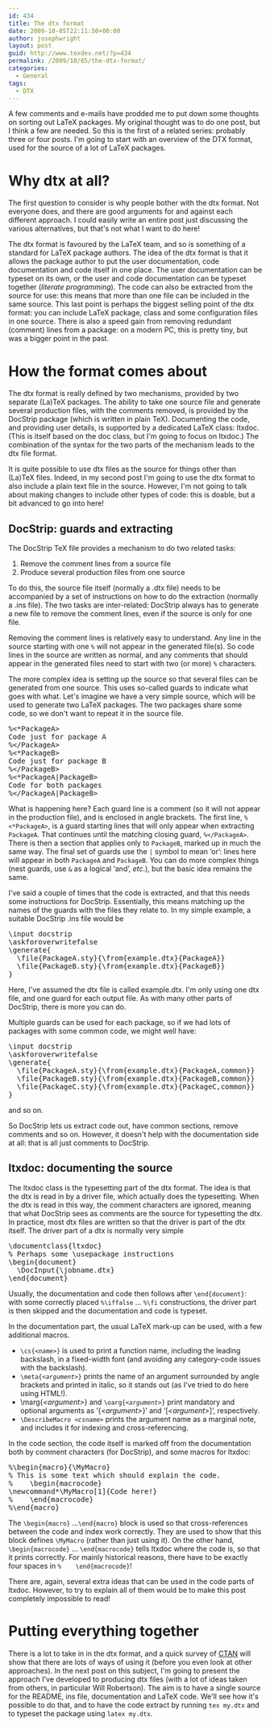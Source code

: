 ```yaml
---
id: 434
title: The dtx format
date: 2009-10-05T22:11:50+00:00
author: josephwright
layout: post
guid: http://www.texdev.net/?p=434
permalink: /2009/10/05/the-dtx-format/
categories:
  - General
tags:
  - DTX
---
```

A few comments and e-mails have prodded me to put down some thoughts on sorting out LaTeX packages. My original thought was to do one post, but I think a few are needed. So this is the first of a related series: probably three or four posts. I'm going to start with an overview of the DTX format, used for the source of a lot of LaTeX packages.
<h1>Why dtx at all?</h1>
The first question to consider is why people bother with the dtx format. Not everyone does, and there are good arguments for and against each different approach. I could easily write an entire post just discussing the various alternatives, but that's not what I want to do here!

The dtx format is favoured by the LaTeX team, and so is something of a standard for LaTeX package authors. The idea of the dtx format is that it allows the package author to put the user documentation, code documentation and code itself in one place.  The user documentation can be typeset on its own, or the user and code documentation can be typeset together (<em>literate programming</em>). The code can also be extracted from the source for use: this means that more than one file can be included in the same source. This last point is perhaps the biggest selling point of the dtx format: you can include LaTeX package, class and some configuration files in one source. There is also a speed gain from removing redundant (comment) lines from a package: on a modern PC, this is pretty tiny, but was a bigger point in the past.
<h1>How the format comes about</h1>
The dtx format is really defined by two mechanisms, provided by two separate (La)TeX packages. The ability to take one source file and generate several production files, with the comments removed, is provided by the DocStrip package (which is written in plain TeX). Documenting the code, and providing user details, is supported by a dedicated LaTeX class: ltxdoc. (This is itself based on the doc class, but I'm going to focus on ltxdoc.) The combination of the syntax for the two parts of the mechanism leads to the dtx file format.

It is quite possible to use dtx files as the source for things other than (La)TeX files. Indeed, in my second post I'm going to use the dtx format to also include a plain text file in the source. However, I'm not going to talk about making changes to include other types of code: this is doable, but a bit advanced to go into here!
<h2>DocStrip: guards and extracting</h2>
The DocStrip TeX file provides a mechanism to do two related tasks:
<ol>
	<li>Remove the comment lines from a source file</li>
	<li>Produce several production files from one source</li>
</ol>
To do this, the source file itself (normally a .dtx file) needs to be accompanied by a set of instructions on how to do the extraction (normally a .ins file). The two tasks are inter-related: DocStrip always has to generate a new file to remove the comment lines, even if the source is only for one file.

Removing the comment lines is relatively easy to understand. Any line in the source starting with one <code>%</code> will not appear in the generated file(s). So code lines in the source are written as normal, and any comments that should appear in the generated files need to start with two (or more) <code>%</code> characters.

The more complex idea is setting up the source so that several files can be generated from one source. This uses so-called guards to indicate what goes with what. Let's imagine we have a very simple source, which will be used to generate two LaTeX packages. The two packages share some code, so we don't want to repeat it in the source file.
<pre>%&lt;*PackageA&gt;
Code just for package A
%&lt;/PackageA&gt;
%&lt;*PackageB&gt;
Code just for package B
%&lt;/PackageB&gt;
%&lt;*PackageA|PackageB&gt;
Code for both packages
%&lt;/PackageA|PackageB&gt;</pre>
What is happening here? Each guard line is a comment (so it will not appear in the production file), and is enclosed in angle brackets. The first line, <code>%&lt;*PackageA&gt;</code>, is a guard starting lines that will only appear when extracting <code>PackageA</code>. That continues until the matching closing guard, <code>%&lt;/PackageA&gt;</code>. There is then a section that applies only to <code>PackageB</code>, marked up in much the same way. The final set of guards use the <code>|</code> symbol to mean ‘or’: lines here will appear in both <code>PackageA</code> and <code>PackageB</code>. You can do more complex things (nest guards, use <code>&amp;</code> as a logical ‘and’, <em>etc</em>.), but the basic idea remains the same.

I've said a couple of times that the code is extracted, and that this needs some instructions for DocStrip. Essentially, this means matching up the names of the guards with the files they relate to. In my simple example, a suitable DocStrip .ins file would be
<pre>\input docstrip
\askforoverwritefalse
\generate{
  \file{PackageA.sty}{\from{example.dtx}{PackageA}}
  \file{PackageB.sty}{\from{example.dtx}{PackageB}}
}</pre>
Here, I've assumed the dtx file is called example.dtx. I'm only using one dtx file, and one guard for each output file. As with many other parts of DocStrip, there is more you can do.

Multiple guards can be used for each package, so if we had lots of packages with some common code, we might well have:
<pre>\input docstrip
\askforoverwritefalse
\generate{
  \file{PackageA.sty}{\from{example.dtx}{PackageA,common}}
  \file{PackageB.sty}{\from{example.dtx}{PackageB,common}}
  \file{PackageC.sty}{\from{example.dtx}{PackageC,common}}
}</pre>
and so on.

So DocStrip lets us extract code out, have common sections, remove comments and so on. However, it doesn't help with the documentation side at all: that is all just comments to DocStrip.
<h2>ltxdoc: documenting the source</h2>
The ltxdoc class is the typesetting part of the dtx format. The idea is that the dtx is read in by a driver file, which actually does the typesetting. When the dtx is read in this way, the comment characters are ignored, meaning that what DocStrip sees as comments are the source for typesetting the dtx. In practice, most dtx files are written so that the driver is part of the dtx itself. The driver part of a dtx is normally very simple
<pre>\documentclass{ltxdoc}
% Perhaps some \usepackage instructions
\begin{document}
  \DocInput{\jobname.dtx}
\end{document}</pre>
Usually, the documentation and code then follows after <code>\end{document}</code>: with some correctly placed <code>%\iffalse</code> … <code>%\fi</code> constructions, the driver part is then skipped and the documentation and code is typeset.

In the documentation part, the usual LaTeX mark-up can be used, with a few additional macros.
<ul>
	<li><code>\cs{<em>&lt;name&gt;</em>}</code> is used to print a function name, including the leading backslash, in a fixed-width font (and avoiding any category-code issues with the backslash).</li>
	<li><code>\meta{<em>&lt;argument&gt;</em>}</code> prints the name of an argument surrounded by angle brackets and printed in italic, so it stands out (as I've tried to do here using HTML!).</li>
	<li>\marg{<em>&lt;argument&gt;</em>} and <code>\oarg{<em>&lt;argument&gt;</em>}</code> print mandatory and optional arguments as ‘{<em>&lt;argument&gt;</em>}’ and ‘[<em>&lt;argument&gt;</em>]’, respectively.</li>
	<li><code>\DescribeMacro <em>&lt;csname&gt;</em></code> prints the argument name as a marginal note, and includes it for indexing and cross-referencing.</li>
</ul>
In the code section, the code itself is marked off from the documentation both by comment characters (for DocStrip), and some macros for ltxdoc:
<pre>%\begin{macro}{\MyMacro}
% This is some text which should explain the code.
%    \begin{macrocode}
\newcommand*\MyMacro[1]{Code here!}
%    \end{macrocode}
%\end{macro}</pre>
The <code>\begin{macro}</code> …<code>\end{macro}</code> block is used so that cross-references between the code and index work correctly. They are used to show that this block defines <code>\MyMacro</code> (rather than just using it). On the other hand, <code>\begin{macrocode}</code> … <code>\end{macrocode}</code> tells ltxdoc where the code is, so that it prints correctly. For mainly historical reasons, there have to be exactly four spaces in <code>%    \end{macrocode}</code>!

There are, again, several extra ideas that can be used in the code parts of ltxdoc. However, to try to explain all of them would be to make this post completely impossible to read!
<h1>Putting everything together</h1>
There is a lot to take in in the dtx format, and a quick survey of <a title="The Comprehensive TeX Archive Network" href="http://www.ctan.org">CTAN</a> will show that there are lots of ways of using it (before you even look at other approaches). In the next post on this subject, I'm going to present the approach I've developed to producing dtx files (with a lot of ideas taken from others, in particular Will Robertson). The aim is to have a single source for the README, ins file, documentation and LaTeX code. We'll see how it's possible to do that, and to have the code extract by running <code>tex my.dtx</code> and to typeset the package using <code>latex my.dtx</code>.

